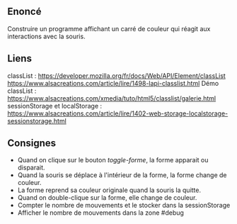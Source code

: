 ## Enoncé

Construire un programme affichant un carré de couleur qui réagit aux interactions avec la souris.

## Liens
classList : https://developer.mozilla.org/fr/docs/Web/API/Element/classList
https://www.alsacreations.com/article/lire/1498-lapi-classlist.html
Démo classList : https://www.alsacreations.com/xmedia/tuto/html5/classlist/galerie.html
sessionStorage et localStorage : https://www.alsacreations.com/article/lire/1402-web-storage-localstorage-sessionstorage.html

## Consignes

* Quand on clique sur le bouton *toggle-forme*, la forme apparait ou disparait.
* Quand la souris se déplace à l'intérieur de la forme, la forme change de couleur.
* La forme reprend sa couleur originale quand la souris la quitte.
* Quand on double-clique sur la forme, elle change de couleur.
* Compter le nombre de mouvements et le stocker dans la sessionStorage
* Afficher le nombre de mouvements dans la zone #debug